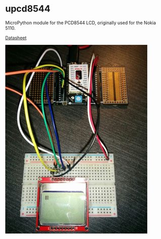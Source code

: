 upcd8544
========

MicroPython module for the PCD8544 LCD, originally used for the Nokia 5110.

[Datasheet](doc/PCD8544.pdf)

![](doc/wipy-lcd.jpg)
